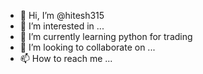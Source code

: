 - 👋 Hi, I’m @hitesh315
- 👀 I’m interested in ...
- 🌱 I’m currently learning python for trading 
- 💞️ I’m looking to collaborate on ...
- 📫 How to reach me ...

<!---
hitesh315/hitesh315 is a ✨ special ✨ repository because its `README.md` (this file) appears on your GitHub profile.
You can click the Preview link to take a look at your changes.
--->
